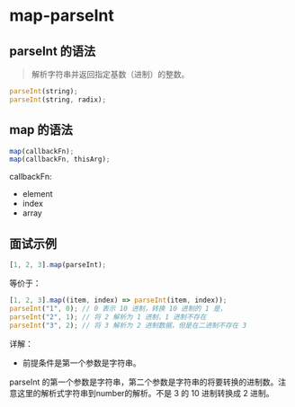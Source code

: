# map-parseInt

## parseInt 的语法

> 解析字符串并返回指定基数（进制）的整数。

```ts
parseInt(string);
parseInt(string, radix);
```

## map 的语法

```ts
map(callbackFn);
map(callbackFn, thisArg);
```

callbackFn:

- element
- index
- array

## 面试示例

```ts
[1, 2, 3].map(parseInt);
```

等价于：

```ts
[1, 2, 3].map((item, index) => parseInt(item, index));
parseInt("1", 0); // 0 表示 10 进制，转换 10 进制的 1 是，
parseInt("2", 1); // 将 2 解析为 1 进制，1 进制不存在
parseInt("3", 2); // 将 3 解析为 2 进制数据，但是在二进制不存在 3
```

详解：

- 前提条件是第一个参数是字符串。

parseInt 的第一个参数是字符串，第二个参数是字符串的将要转换的进制数。注意这里的解析式字符串到number的解析。不是 3 的 10 进制转换成 2 进制。
